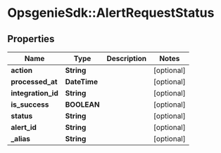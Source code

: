 # OpsgenieSdk::AlertRequestStatus

## Properties
Name | Type | Description | Notes
------------ | ------------- | ------------- | -------------
**action** | **String** |  | [optional] 
**processed_at** | **DateTime** |  | [optional] 
**integration_id** | **String** |  | [optional] 
**is_success** | **BOOLEAN** |  | [optional] 
**status** | **String** |  | [optional] 
**alert_id** | **String** |  | [optional] 
**_alias** | **String** |  | [optional] 


